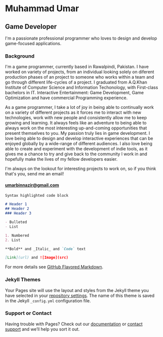 # Muhammad Umar

## Game Developer

I'm a passionate professional programmer who loves to design and develop game-focused applications.

### Background

I'm a game programmer, currently based in Rawalpindi, Pakistan. I have worked on variety of projects, from an individual looking solely on diferent production phases of an project to someone who works within a team and go through different life-cycles of a project. I graduated from A.Q.Khan Institute of Computer Science and Information Techonology, with First-class bachelors in IT. Interactive Entertainment: Game Development, Game Optimization and have commercial Programming experience.

As a game programmer, I take a lot of joy in being able to continually work on a variety of different projects as it forces me to interact with new technologies, work with new people and consistently allow me to keep growing and learning. It always feels like an adventure to being able to always work on the most interesting up-and-coming opportunities that present themselves to you. My passion truly lies in game development. I love being able to design and develop interactive experiences that can be enjoyed globally by a wide-range of different audiences. I also love being able to create and experiment with the development of indie tools, as it gives me a chance to try and give back to the community I work in and hopefully make the lives of my fellow developers easier.

I'm always on the lookout for interesting projects to work on, so if you think that's you, send me an email!

#### umarbinnazir@gmail.com

```markdown
Syntax highlighted code block

# Header 1
## Header 2
### Header 3

- Bulleted
- List

1. Numbered
2. List

**Bold** and _Italic_ and `Code` text

[Link](url) and ![Image](src)
```

For more details see [GitHub Flavored Markdown](https://guides.github.com/features/mastering-markdown/).

### Jekyll Themes

Your Pages site will use the layout and styles from the Jekyll theme you have selected in your [repository settings](https://github.com/iAmUmar/Portfolio/settings). The name of this theme is saved in the Jekyll `_config.yml` configuration file.

### Support or Contact

Having trouble with Pages? Check out our [documentation](https://docs.github.com/categories/github-pages-basics/) or [contact support](https://support.github.com/contact) and we’ll help you sort it out.
